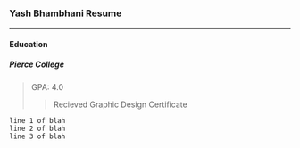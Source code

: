 ### Yash Bhambhani Resume
---
#### **Education**
##### Pierce College
>GPA: 4.0
>>Recieved Graphic Design Certificate
  ```
  line 1 of blah
  line 2 of blah 
  line 3 of blah
  ```
